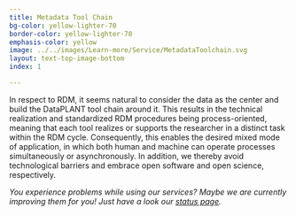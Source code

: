 ```yaml
---
title: Metadata Tool Chain
bg-color: yellow-lighter-70
border-color: yellow-lighter-70
emphasis-color: yellow
image: ../../images/Learn-more/Service/MetadataToolchain.svg
layout: text-top-image-bottom
index: 1

---
```


In respect to RDM, it seems natural to consider the data as the center and build the DataPLANT tool chain around it. This results in the technical realization and standardized RDM procedures being process-oriented, meaning that each tool realizes or supports the researcher in a distinct task within the RDM cycle. Consequently, this enables the desired mixed mode of application, in which both human and machine can operate processes simultaneously or asynchronously. In addition, we thereby avoid technological barriers and embrace open software and open science, respectively. 

*You experience problems while using our services? Maybe we are currently improving them for you! Just have a look our [status page](https://status.nfdi4plants.org).*